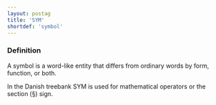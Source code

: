 ```yaml
---
layout: postag
title: 'SYM'
shortdef: 'symbol'
---
```


### Definition

A symbol is a word-like entity that differs from ordinary words by
form, function, or both.

In the Danish treebank SYM is used for mathematical operators or the section (§) sign.
